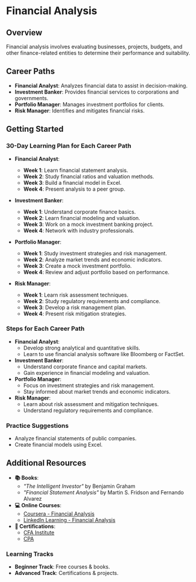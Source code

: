 # Financial Analysis

## Overview
Financial analysis involves evaluating businesses, projects, budgets, and other finance-related entities to determine their performance and suitability.

## Career Paths
- **Financial Analyst**: Analyzes financial data to assist in decision-making.
- **Investment Banker**: Provides financial services to corporations and governments.
- **Portfolio Manager**: Manages investment portfolios for clients.
- **Risk Manager**: Identifies and mitigates financial risks.

## Getting Started
### 30-Day Learning Plan for Each Career Path

- **Financial Analyst**:
  - **Week 1**: Learn financial statement analysis.
  - **Week 2**: Study financial ratios and valuation methods.
  - **Week 3**: Build a financial model in Excel.
  - **Week 4**: Present analysis to a peer group.

- **Investment Banker**:
  - **Week 1**: Understand corporate finance basics.
  - **Week 2**: Learn financial modeling and valuation.
  - **Week 3**: Work on a mock investment banking project.
  - **Week 4**: Network with industry professionals.

- **Portfolio Manager**:
  - **Week 1**: Study investment strategies and risk management.
  - **Week 2**: Analyze market trends and economic indicators.
  - **Week 3**: Create a mock investment portfolio.
  - **Week 4**: Review and adjust portfolio based on performance.

- **Risk Manager**:
  - **Week 1**: Learn risk assessment techniques.
  - **Week 2**: Study regulatory requirements and compliance.
  - **Week 3**: Develop a risk management plan.
  - **Week 4**: Present risk mitigation strategies.

### Steps for Each Career Path
- **Financial Analyst**:
  - Develop strong analytical and quantitative skills.
  - Learn to use financial analysis software like Bloomberg or FactSet.
- **Investment Banker**:
  - Understand corporate finance and capital markets.
  - Gain experience in financial modeling and valuation.
- **Portfolio Manager**:
  - Focus on investment strategies and risk management.
  - Stay informed about market trends and economic indicators.
- **Risk Manager**:
  - Learn about risk assessment and mitigation techniques.
  - Understand regulatory requirements and compliance.

### Practice Suggestions
- Analyze financial statements of public companies.
- Create financial models using Excel.

## Additional Resources
- **📚 Books**: 
  - *"The Intelligent Investor"* by Benjamin Graham
  - *"Financial Statement Analysis"* by Martin S. Fridson and Fernando Alvarez
- **💻 Online Courses**: 
  - [Coursera - Financial Analysis](https://www.coursera.org/courses?query=financial%20analysis)
  - [LinkedIn Learning - Financial Analysis](https://www.linkedin.com/learning/topics/financial-analysis)
- **📜 Certifications**: 
  - [CFA Institute](https://www.cfainstitute.org/)
  - [CPA](https://www.aicpa.org/)

### Learning Tracks
- **Beginner Track**: Free courses & books.
- **Advanced Track**: Certifications & projects.